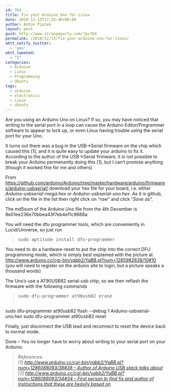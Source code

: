 ```yaml
---
id: 764
title: Fix your Arduino Uno for Linux
date: 2010-12-13T17:25:46+00:00
author: Anton Piatek
layout: post
guid: http://www.strangeparty.com/?p=764
permalink: /2010/12/13/fix-your-arduino-uno-for-linux/
aktt_notify_twitter:
  - 'yes'
aktt_tweeted:
  - "1"
categories:
  - Arduino
  - Linux
  - Programming
  - Ubuntu
tags:
  - arduino
  - electronics
  - Linux
  - ubuntu
---
```

Are you using an Arduino Uno on Linux? If so, you may have noticed that writing to the serial port in a loop can cause the Arduino Editor/Programmer software to appear to lock up, or even Linux having trouble using the serial port for your Uno.

It turns out there was a bug in the USB->Serial firmware on the chip which caused this [1], and it is quite easy to update your arduino to fix it. According to the author of the USB->Serial firmware, it is not possible to break your Arduino permenantly doing this [1], but I can&#8217;t promise anything (though it worked fine for me and others)

From <https://github.com/arduino/Arduino/tree/master/hardware/arduino/firmwares/arduino-usbserial/> download your hex file for your board, i.e. either _Arduino-usbserial-mega.hex_ or _Arduino-usbserial-uno.hex_. As it is github, click on the file in the list then right click on &#8220;_raw_&#8221; and click &#8220;_Save as_&#8220;.

The md5sum of the Arduino Uno file from the 4th December is 8e01ee236e70bbea43f7eb4e11c9688a

You will need the dfu programmer tools, which are conveniently in Lucid/Universe, so just run

> <pre>sudo aptitude install dfu-programmer</pre>

You need to do a hardware-reset to put the chip into the correct DFU programming mode, which is simply best explained with the picture at <http://www.arduino.cc/cgi-bin/yabb2/YaBB.pl?num=1285962838/10#10> (you will need to register on the arduino site to login, but a picture speaks a thousand words)

The Uno&#8217;s use a AT90USB82 serial-usb chip, so we then reflash the firmware with the following commands

> <pre>sudo dfu-programmer at90usb82 erase
sudo dfu-programmer at90usb82 flash --debug 1 Arduino-usbserial-uno.hex
sudo dfu-programmer at90usb82 reset</pre>

Finally, just disconnect the USB lead and reconnect to reset the device back to normal mode.

Done &#8211; You no longer have to worry about writing to your serial port on your Arduino.

> _References:  
> [1] [http://www.arduino.cc/cgi-bin/yabb2/YaBB.pl?num=1286088093/38#38 &#8211; Author of Arduino USB stack talks about](http://www.arduino.cc/cgi-bin/yabb2/YaBB.pl?num=1286088093/38#38)  
> [2] [http://www.arduino.cc/cgi-bin/yabb2/YaBB.pl?num=1286088093/34#34 &#8211; First person to find fix and author of instructions that these are heavily based on](http://www.arduino.cc/cgi-bin/yabb2/YaBB.pl?num=1286088093/34#34)_